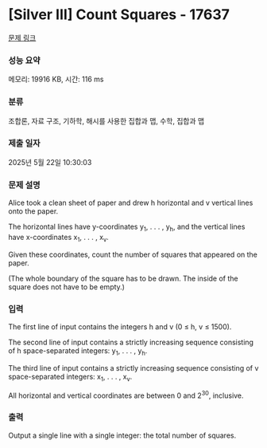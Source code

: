 # [Silver III] Count Squares - 17637 

[문제 링크](https://www.acmicpc.net/problem/17637) 

### 성능 요약

메모리: 19916 KB, 시간: 116 ms

### 분류

조합론, 자료 구조, 기하학, 해시를 사용한 집합과 맵, 수학, 집합과 맵

### 제출 일자

2025년 5월 22일 10:30:03

### 문제 설명

<p>Alice took a clean sheet of paper and drew h horizontal and v vertical lines onto the paper.</p>

<p>The horizontal lines have y-coordinates y<sub>1</sub>, . . . , y<sub>h</sub>, and the vertical lines have x-coordinates x<sub>1</sub>, . . . , x<sub>v</sub>.</p>

<p>Given these coordinates, count the number of squares that appeared on the paper.</p>

<p>(The whole boundary of the square has to be drawn. The inside of the square does not have to be empty.)</p>

### 입력 

 <p>The first line of input contains the integers h and v (0 ≤ h, v ≤ 1500).</p>

<p>The second line of input contains a strictly increasing sequence consisting of h space-separated integers: y<sub>1</sub>, . . . , y<sub>h</sub>.</p>

<p>The third line of input contains a strictly increasing sequence consisting of v space-separated integers: x<sub>1</sub>, . . . , x<sub>v</sub>.</p>

<p>All horizontal and vertical coordinates are between 0 and 2<sup>30</sup>, inclusive.</p>

### 출력 

 <p>Output a single line with a single integer: the total number of squares.</p>

